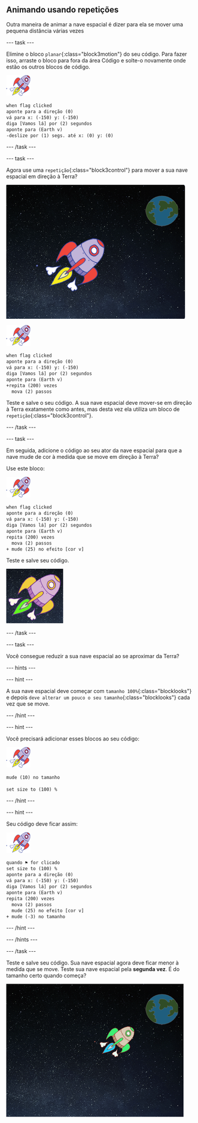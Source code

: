 ## Animando usando repetições

Outra maneira de animar a nave espacial é dizer para ela se mover uma pequena distância várias vezes

--- task ---

Elimine o bloco `planar`{:class="block3motion"} do seu código. Para fazer isso, arraste o bloco para fora da área Código e solte-o novamente onde estão os outros blocos de código.

![Ator da nave espacial](images/sprite-spaceship.png)

```blocks3
when flag clicked
aponte para a direção (0)
vá para x: (-150) y: (-150)
diga [Vamos lá] por (2) segundos
aponte para (Earth v)
-deslize por (1) segs. até x: (0) y: (0)
```

--- /task ---

--- task ---

Agora use uma `repetição`{:class="block3control"} para mover a sua nave espacial em direção à Terra?

![Testando a animação da nave espacial](images/space-animate-stage.png)

![Ator da nave espacial](images/sprite-spaceship.png)

```blocks3
when flag clicked
aponte para a direção (0)
vá para x: (-150) y: (-150)
diga [Vamos lá] por (2) segundos
aponte para (Earth v)
+repita (200) vezes 
  mova (2) passos
```

Teste e salve o seu código. A sua nave espacial deve mover-se em direção à Terra exatamente como antes, mas desta vez ela utiliza um bloco de `repetição`{:class="block3control"}.

--- /task ---

--- task ---

Em seguida, adicione o código ao seu ator da nave espacial para que a nave mude de cor à medida que se move em direção à Terra?

Use este bloco:

![Ator da nave espacial](images/sprite-spaceship.png)

```blocks3
when flag clicked
aponte para a direção (0)
vá para x: (-150) y: (-150)
diga [Vamos lá] por (2) segundos
aponte para (Earth v)
repita (200) vezes 
  mova (2) passos
+ mude (25) no efeito [cor v]
```

Teste e salve seu código.

![Testando uma nave espacial que muda de cor](images/space-colour-test.png)

--- /task ---

--- task ---

Você consegue reduzir a sua nave espacial ao se aproximar da Terra?

--- hints ---


--- hint ---

A sua nave espacial deve começar com `tamanho 100%`{:class="blocklooks"} e depois `deve alterar um pouco o seu tamanho`{:class="blocklooks"} cada vez que se move.

--- /hint ---

--- hint ---

Você precisará adicionar esses blocos ao seu código:

![Ator da nave espacial](images/sprite-spaceship.png)

```blocks3
mude (10) no tamanho

set size to (100) %
```

--- /hint ---

--- hint ---

Seu código deve ficar assim:

![Ator da nave espacial](images/sprite-spaceship.png)

```blocks3
quando ⚑ for clicado
set size to (100) %
aponte para a direção (0)
vá para x: (-150) y: (-150)
diga [Vamos lá] por (2) segundos
aponte para (Earth v)
repita (200) vezes 
  mova (2) passos
  mude (25) no efeito [cor v]
+ mude (-3) no tamanho
```

--- /hint ---

--- /hints ---

--- /task ---

Teste e salve seu código. Sua nave espacial agora deve ficar menor à medida que se move. Teste sua nave espacial pela **segunda vez**. É do tamanho certo quando começa?

![Testando uma nave espacial que encolhe](images/space-size-test.png)